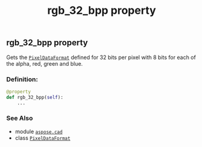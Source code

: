 ﻿---
title: rgb_32_bpp property
second_title: Aspose.CAD for Python via .NET API References
description: 
type: docs
weight: 130
url: /python-net/aspose.cad/pixeldataformat/rgb_32_bpp/
is_root: false
---

## rgb_32_bpp property


Gets the [`PixelDataFormat`](/cad/python-net/aspose.cad/pixeldataformat) defined for 32 bits per pixel with 8 bits for each of the alpha, red, green and blue.
### Definition:
```python
@property
def rgb_32_bpp(self):
    ...
```

### See Also
* module [`aspose.cad`](../../)
* class [`PixelDataFormat`](/cad/python-net/aspose.cad/pixeldataformat)
